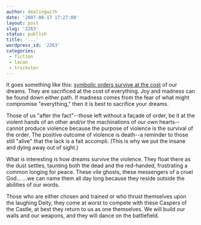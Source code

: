 ```yaml
---
author: dealingwith
date: '2007-08-17 17:27:00'
layout: post
slug: '2263'
status: publish
title: '...'
wordpress_id: '2263'
categories:
 - fiction
 - lacan
 - trickster
---
```


It goes something like this: [symbolic orders survive at the cost][1] of our
dreams. They are sacrificed at the cost of everything. Joy and madness can be
found down either path. If madness comes from the fear of what might
compromise "everything," then it is best to sacrifice your dreams.

Those of us "after the fact"--those left without a façade of order, be it at
the violent hands of an other and/or the machinations of our own hearts--
cannot produce violence because the purpose of violence is the survival of the
order. The positive outcome of violence is death--a reminder to those still
"alive" that the lack is a fait accompli. (This is why we put the insane and
dying away out of sight.)

What is interesting is how dreams survive the violence. They float there as
the dust settles, taunting both the dead and the red-handed, frustrating a
common longing for peace. These vile ghosts, these messengers of a cruel
God... ...we can name them all day long because they reside outside the
abilities of our words.

Those who are either chosen and trained or who thrust themselves upon the
laughing Deity, they come at worst to compete with these Caspers of the
Castle, at best they return to us as one themselves. We will build our walls
and our weapons, and they will dance on the battlefield.

   [1]: http://dealingwith.livejournal.com/593693.html

